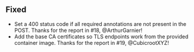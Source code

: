 ## Fixed
 - Set a 400 status code if all required annotations are not present in the POST. Thanks for the report in #18, @ArthurGarnier!
 - Add the base CA certificates so TLS endpoints work from the provided container image. Thanks for the report in #19, @CubicrootXYZ!

